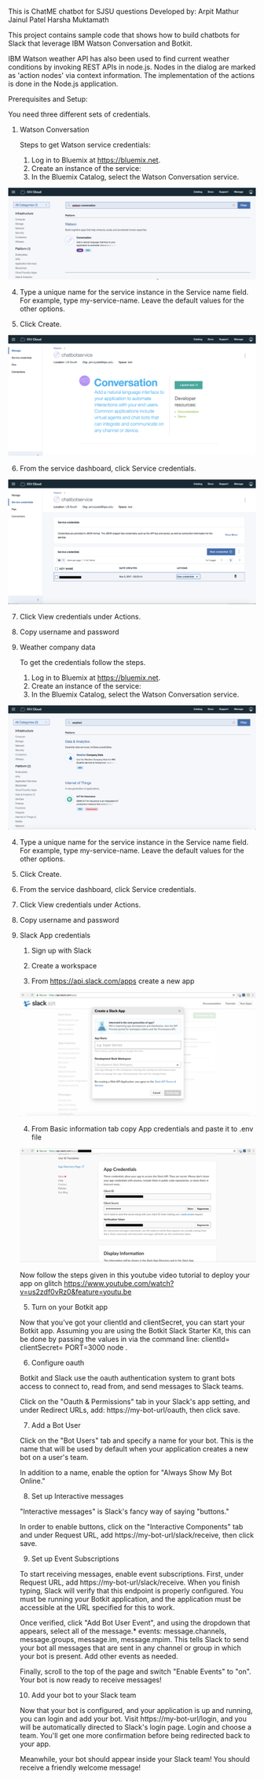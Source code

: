 This is ChatME chatbot for SJSU questions
Developed by:
Arpit Mathur
Jainul Patel
Harsha Muktamath

This project contains sample code that shows how to build chatbots for Slack that leverage IBM Watson Conversation and Botkit.

IBM Watson weather API has also been used to find current weather conditions by invoking REST APIs in node.js. Nodes in the dialog are marked as 'action nodes' via context information. The implementation of the actions is done in the Node.js application.

Prerequisites and Setup:

You need three different sets of credentials.

1. Watson Conversation

   Steps to get Watson service credentials:

   1. Log in to Bluemix at https://bluemix.net.
   2. Create an instance of the service:
   3. In the Bluemix Catalog, select the  Watson Conversation service.

  ![alt text](screenshots/screenshot1.png "1")  



   4. Type a unique name for the service instance in the Service name field. For example, type my-service-name. Leave the default values for the other options.

   5. Click Create.

   ![alt text](screenshots/screenshot2.png "1")

   6. From the service dashboard, click Service credentials.

   ![alt text](screenshots/screenshot3.png "1")

   7. Click View credentials under Actions.
   8. Copy username and password

2. Weather company data

   To get the credentials follow the steps.

   1. Log in to Bluemix at https://bluemix.net.
   2. Create an instance of the service:
   3. In the Bluemix Catalog, select the  Watson Conversation service.

  ![alt text](screenshots/screenshot4.png "1")  

   4. Type a unique name for the service instance in the Service name field. For example, type my-service-name. Leave the default values for the other options.

   5. Click Create.

   6. From the service dashboard, click Service credentials.

   7. Click View credentials under Actions.

   8. Copy username and password

3. Slack App credentials

    1. Sign up with Slack

    2. Create a workspace

    3. From https://api.slack.com/apps create a new app

    ![alt text](screenshots/screenshot5.png "1")  


    4. From Basic information tab copy App credentials and paste it to .env file

    ![alt text](screenshots/screenshot6.png "1")

    Now follow the steps given in this youtube video tutorial to deploy your app on glitch
    https://www.youtube.com/watch?v=us2zdf0vRz0&feature=youtu.be

    5. Turn on your Botkit app

    Now that you've got your clientId and clientSecret, you can start your Botkit app. Assuming you are using the Botkit Slack Starter Kit, this can be done by passing the values in via the command line:
      clientId=<my client id> clientSecret=<my client secret> PORT=3000 node .

    6. Configure oauth

    Botkit and Slack use the oauth authentication system to grant bots access to connect to, read from, and send messages to Slack teams.

    Click on the "Oauth & Permissions" tab in your Slack's app setting, and under Redirect URLs, add: https://my-bot-url/oauth, then click save.

    7. Add a Bot User

    Click on the "Bot Users" tab and specify a name for your bot. This is the name that will be used by default when your application creates a new bot on a user's team.

    In addition to a name, enable the option for "Always Show My Bot Online."

    8. Set up Interactive messages

    "Interactive messages" is Slack's fancy way of saying "buttons."

    In order to enable buttons, click on the "Interactive Components" tab and under Request URL, add https://my-bot-url/slack/receive, then click save.

    9. Set up Event Subscriptions

    To start receiving messages, enable event subscriptions. First, under Request URL, add https://my-bot-url/slack/receive. When you finish typing, Slack will verify that this endpoint is properly configured. You must be running your Botkit application, and the application must be accessible at the URL specified for this to work.

    Once verified, click "Add Bot User Event", and using the dropdown that appears, select all of the message.* events: message.channels, message.groups, message.im, message.mpim. This tells Slack to send your bot all messages that are sent in any channel or group in which your bot is present. Add other events as needed.

    Finally, scroll to the top of the page and switch "Enable Events" to "on". Your bot is now ready to receive messages!

    10. Add your bot to your Slack team

    Now that your bot is configured, and your application is up and running, you can login and add your bot. Visit https://my-bot-url/login, and you will be automatically directed to Slack's login page. Login and choose a team. You'll get one more confirmation before being redirected back to your app.

    Meanwhile, your bot should appear inside your Slack team! You should receive a friendly welcome message!
